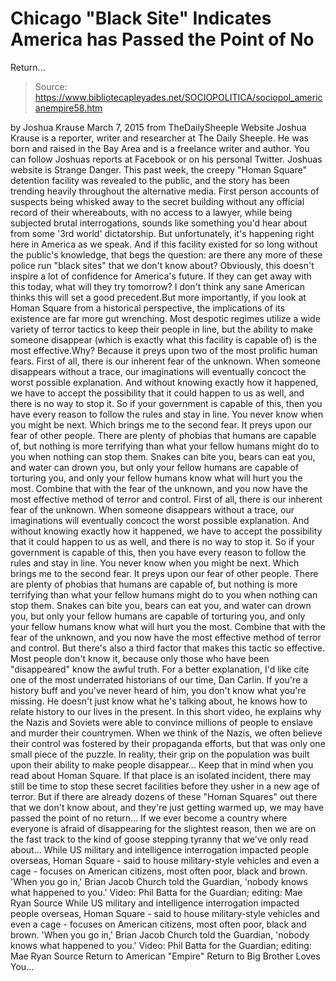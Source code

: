 # Chicago "Black Site" Indicates America has Passed the Point of No 
Return...

> Source: https://www.bibliotecapleyades.net/SOCIOPOLITICA/sociopol_americanempire58.htm

by Joshua Krause March 7, 2015 from TheDailySheeple Website
Joshua Krause is a reporter, writer and researcher at The Daily Sheeple. He was born and raised in the Bay Area and is a freelance writer and author. You can follow Joshuas reports at Facebook or on his personal Twitter. Joshuas website is Strange Danger.
This past week, the creepy "Homan Square" detention facility was revealed to the public, and the story has been trending heavily throughout the alternative media.
First person accounts of suspects being whisked away to the secret building without any official record of their whereabouts, with no access to a lawyer, while being subjected brutal interrogations, sounds like something you'd hear about from some '3rd world' dictatorship. But unfortunately, it's happening right here in America as we speak.
And if this facility existed for so long without the public's knowledge, that begs the question:
are there any more of these police run "black sites" that we don't know about?
Obviously, this doesn't inspire a lot of confidence for America's future.
If they can get away with this today, what will they try tomorrow? I don't think any sane American thinks this will set a good precedent.But more importantly, if you look at Homan Square from a historical perspective, the implications of its existence are far more gut wrenching. Most despotic regimes utilize a wide variety of terror tactics to keep their people in line, but the ability to make someone disappear (which is exactly what this facility is capable of) is the most effective.Why? Because it preys upon two of the most prolific human fears.
First of all, there is our inherent fear of the unknown. When someone disappears without a trace, our imaginations will eventually concoct the worst possible explanation. And without knowing exactly how it happened, we have to accept the possibility that it could happen to us as well, and there is no way to stop it. So if your government is capable of this, then you have every reason to follow the rules and stay in line. You never know when you might be next. Which brings me to the second fear. It preys upon our fear of other people. There are plenty of phobias that humans are capable of, but nothing is more terrifying than what your fellow humans might do to you when nothing can stop them. Snakes can bite you, bears can eat you, and water can drown you, but only your fellow humans are capable of torturing you, and only your fellow humans know what will hurt you the most. Combine that with the fear of the unknown, and you now have the most effective method of terror and control.
First of all, there is our inherent fear of the unknown.
When someone disappears without a trace, our imaginations will eventually concoct the worst possible explanation. And without knowing exactly how it happened, we have to accept the possibility that it could happen to us as well, and there is no way to stop it.
So if your government is capable of this, then you have every reason to follow the rules and stay in line. You never know when you might be next.
Which brings me to the second fear. It preys upon our fear of other people.
There are plenty of phobias that humans are capable of, but nothing is more terrifying than what your fellow humans might do to you when nothing can stop them.
Snakes can bite you, bears can eat you, and water can drown you, but only your fellow humans are capable of torturing you, and only your fellow humans know what will hurt you the most.
Combine that with the fear of the unknown, and you now have the most effective method of terror and control.
But there's also a third factor that makes this tactic so effective. Most people don't know it, because only those who have been "disappeared" know the awful truth. For a better explanation, I'd like cite one of the most underrated historians of our time, Dan Carlin.
If you're a history buff and you've never heard of him, you don't know what you're missing. He doesn't just know what he's talking about, he knows how to relate history to our lives in the present. In this short video, he explains why the Nazis and Soviets were able to convince millions of people to enslave and murder their countrymen. When we think of the Nazis, we often believe their control was fostered by their propaganda efforts, but that was only one small piece of the puzzle.
In reality, their grip on the population was built upon their ability to make people disappear...
Keep that in mind when you read about Homan Square.
If that place is an isolated incident, there may still be time to stop these secret facilities before they usher in a new age of terror. But if there are already dozens of these "Homan Squares" out there that we don't know about, and they're just getting warmed up, we may have passed the point of no return...
If we ever become a country where everyone is afraid of disappearing for the slightest reason, then we are on the fast track to the kind of goose stepping tyranny that we've only read about...
While US military and intelligence interrogation impacted people overseas, Homan Square - said to house military-style vehicles and even a cage - focuses on American citizens, most often poor, black and brown. 'When you go in,' Brian Jacob Church told the Guardian, 'nobody knows what happened to you.' Video: Phil Batta for the Guardian; editing: Mae Ryan Source
While US military and intelligence interrogation impacted people overseas, Homan Square - said to house military-style vehicles and even a cage - focuses on American citizens, most often poor, black and brown.
'When you go in,' Brian Jacob Church told the Guardian, 'nobody knows what happened to you.'
Video: Phil Batta for the Guardian; editing: Mae Ryan
Source
Return to American "Empire"
Return to Big Brother Loves You...
